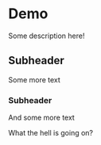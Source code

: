 # Demo

Some description here!


## Subheader

Some more text


### Subheader

And some more text

What the hell is going on?